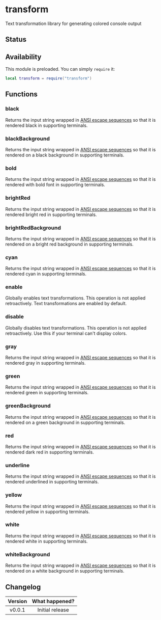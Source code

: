 # transform

Text transformation library for generating colored console output

## Status

<Stable/>

## Availability

This module is preloaded. You can simply `require` it:

```lua
local transform = require("transform")
```

## Functions

### black

Returns the input string wrapped in [ANSI escape sequences](https://en.wikipedia.org/wiki/ANSI_escape_code) so that it is rendered black in supporting terminals.

<Function>
<Parameters>
<Parameter name="text" type="string"/>
</Parameters>
<Returns>
<Return name="coloredText" type="string"/>
</Returns>
</Function>

### blackBackground

Returns the input string wrapped in [ANSI escape sequences](https://en.wikipedia.org/wiki/ANSI_escape_code) so that it is rendered on a black background in supporting terminals.

<Function>
<Parameters>
<Parameter name="text" type="string"/>
</Parameters>
<Returns>
<Return name="coloredText" type="string"/>
</Returns>
</Function>

### bold

Returns the input string wrapped in [ANSI escape sequences](https://en.wikipedia.org/wiki/ANSI_escape_code) so that it is rendered with bold font in supporting terminals.

<Function>
<Parameters>
<Parameter name="text" type="string"/>
</Parameters>
<Returns>
<Return name="transformedText" type="string"/>
</Returns>
</Function>

### brightRed

Returns the input string wrapped in [ANSI escape sequences](https://en.wikipedia.org/wiki/ANSI_escape_code) so that it is rendered bright red in supporting terminals.

<Function>
<Parameters>
<Parameter name="text" type="string"/>
</Parameters>
<Returns>
<Return name="coloredText" type="string"/>
</Returns>
</Function>

### brightRedBackground

Returns the input string wrapped in [ANSI escape sequences](https://en.wikipedia.org/wiki/ANSI_escape_code) so that it is rendered on a bright red background in supporting terminals.

<Function>
<Parameters>
<Parameter name="text" type="string"/>
</Parameters>
<Returns>
<Return name="coloredText" type="string"/>
</Returns>
</Function>

### cyan

Returns the input string wrapped in [ANSI escape sequences](https://en.wikipedia.org/wiki/ANSI_escape_code) so that it is rendered cyan in supporting terminals.

<Function>
<Parameters>
<Parameter name="text" type="string"/>
</Parameters>
<Returns>
<Return name="coloredText" type="string"/>
</Returns>
</Function>

### enable

Globally enables text transformations. This operation is not applied retroactively. Text transformations are enabled by default.

### disable

Globally disables text transformations. This operation is not applied retroactively. Use this if your terminal can't display colors.

### gray

Returns the input string wrapped in [ANSI escape sequences](https://en.wikipedia.org/wiki/ANSI_escape_code) so that it is rendered gray in supporting terminals.

<Function>
<Parameters>
<Parameter name="text" type="string"/>
</Parameters>
<Returns>
<Return name="coloredText" type="string"/>
</Returns>
</Function>

### green

Returns the input string wrapped in [ANSI escape sequences](https://en.wikipedia.org/wiki/ANSI_escape_code) so that it is rendered green in supporting terminals.

<Function>
<Parameters>
<Parameter name="text" type="string"/>
</Parameters>
<Returns>
<Return name="coloredText" type="string"/>
</Returns>
</Function>

### greenBackground

Returns the input string wrapped in [ANSI escape sequences](https://en.wikipedia.org/wiki/ANSI_escape_code) so that it is rendered on a green background in supporting terminals.

<Function>
<Parameters>
<Parameter name="text" type="string"/>
</Parameters>
<Returns>
<Return name="coloredText" type="string"/>
</Returns>
</Function>

### red

Returns the input string wrapped in [ANSI escape sequences](https://en.wikipedia.org/wiki/ANSI_escape_code) so that it is rendered dark red in supporting terminals.

<Function>
<Parameters>
<Parameter name="text" type="string"/>
</Parameters>
<Returns>
<Return name="coloredText" type="string"/>
</Returns>
</Function>

### underline

Returns the input string wrapped in [ANSI escape sequences](https://en.wikipedia.org/wiki/ANSI_escape_code) so that it is rendered underlined in supporting terminals.

<Function>
<Parameters>
<Parameter name="text" type="string"/>
</Parameters>
<Returns>
<Return name="transformedText" type="string"/>
</Returns>
</Function>

### yellow

Returns the input string wrapped in [ANSI escape sequences](https://en.wikipedia.org/wiki/ANSI_escape_code) so that it is rendered yellow in supporting terminals.

<Function>
<Parameters>
<Parameter name="text" type="string"/>
</Parameters>
<Returns>
<Return name="coloredText" type="string"/>
</Returns>
</Function>

### white

Returns the input string wrapped in [ANSI escape sequences](https://en.wikipedia.org/wiki/ANSI_escape_code) so that it is rendered white in supporting terminals.

<Function>
<Parameters>
<Parameter name="text" type="string"/>
</Parameters>
<Returns>
<Return name="coloredText" type="string"/>
</Returns>
</Function>

### whiteBackground

Returns the input string wrapped in [ANSI escape sequences](https://en.wikipedia.org/wiki/ANSI_escape_code) so that it is rendered on a white background in supporting terminals.

<Function>
<Parameters>
<Parameter name="text" type="string"/>
</Parameters>
<Returns>
<Return name="coloredText" type="string"/>
</Returns>
</Function>

## Changelog

| Version | What happened?  |
| :-----: | :-------------: |
| v0.0.1  | Initial release |
